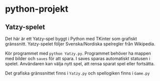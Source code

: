 # python-projekt
## Yatzy-spelet
Det här är ett Yatzy-spel byggt i Python med TKinter som grafiskt gränssnitt.
Yatzy-spelet följer Svenska/Nordiska spelregler från Wikipedia.


Kör programmet med `python Yatzy.py`. Programmet behöver ha mappen med bilder och `saves` för att spara.
I saves sparas automatiskt statusen i spelet. Användaren kan välja nytt spel, att rensa sparat spel eller fortsätta.

Det grafiska gränssnittet finns i `Yatzy.py` och spellogiken finns i `Game.py`
